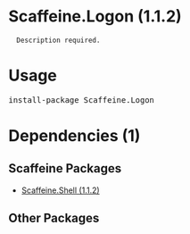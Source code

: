 ﻿Scaffeine.Logon (1.1.2)
======

      Description required.
    
Usage
======
<pre>install-package Scaffeine.Logon</pre>
Dependencies (1)
=====

Scaffeine Packages
------
* [Scaffeine.Shell (1.1.2)](https://github.com/wcpro/Scaffeine/tree/master/src/Scaffeine.Shell)

Other Packages
------
